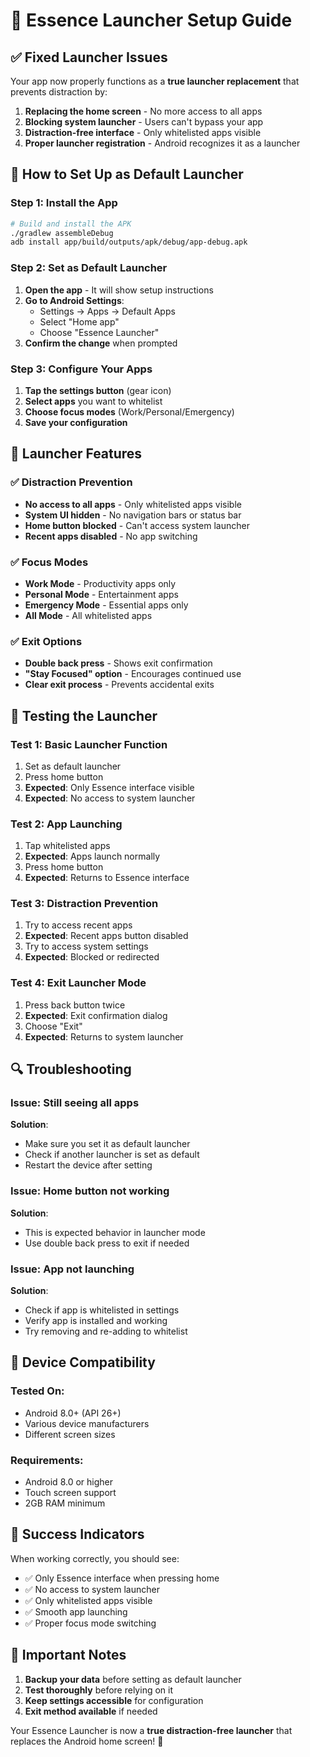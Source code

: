 # 🚀 Essence Launcher Setup Guide

## ✅ Fixed Launcher Issues

Your app now properly functions as a **true launcher replacement** that prevents distraction by:

1. **Replacing the home screen** - No more access to all apps
2. **Blocking system launcher** - Users can't bypass your app
3. **Distraction-free interface** - Only whitelisted apps visible
4. **Proper launcher registration** - Android recognizes it as a launcher

## 🔧 How to Set Up as Default Launcher

### Step 1: Install the App
```bash
# Build and install the APK
./gradlew assembleDebug
adb install app/build/outputs/apk/debug/app-debug.apk
```

### Step 2: Set as Default Launcher
1. **Open the app** - It will show setup instructions
2. **Go to Android Settings**:
   - Settings → Apps → Default Apps
   - Select "Home app"
   - Choose "Essence Launcher"
3. **Confirm the change** when prompted

### Step 3: Configure Your Apps
1. **Tap the settings button** (gear icon)
2. **Select apps** you want to whitelist
3. **Choose focus modes** (Work/Personal/Emergency)
4. **Save your configuration**

## 🎯 Launcher Features

### ✅ Distraction Prevention
- **No access to all apps** - Only whitelisted apps visible
- **System UI hidden** - No navigation bars or status bar
- **Home button blocked** - Can't access system launcher
- **Recent apps disabled** - No app switching

### ✅ Focus Modes
- **Work Mode** - Productivity apps only
- **Personal Mode** - Entertainment apps
- **Emergency Mode** - Essential apps only
- **All Mode** - All whitelisted apps

### ✅ Exit Options
- **Double back press** - Shows exit confirmation
- **"Stay Focused" option** - Encourages continued use
- **Clear exit process** - Prevents accidental exits

## 🧪 Testing the Launcher

### Test 1: Basic Launcher Function
1. Set as default launcher
2. Press home button
3. **Expected**: Only Essence interface visible
4. **Expected**: No access to system launcher

### Test 2: App Launching
1. Tap whitelisted apps
2. **Expected**: Apps launch normally
3. Press home button
4. **Expected**: Returns to Essence interface

### Test 3: Distraction Prevention
1. Try to access recent apps
2. **Expected**: Recent apps button disabled
3. Try to access system settings
4. **Expected**: Blocked or redirected

### Test 4: Exit Launcher Mode
1. Press back button twice
2. **Expected**: Exit confirmation dialog
3. Choose "Exit"
4. **Expected**: Returns to system launcher

## 🔍 Troubleshooting

### Issue: Still seeing all apps
**Solution**: 
- Make sure you set it as default launcher
- Check if another launcher is set as default
- Restart the device after setting

### Issue: Home button not working
**Solution**:
- This is expected behavior in launcher mode
- Use double back press to exit if needed

### Issue: App not launching
**Solution**:
- Check if app is whitelisted in settings
- Verify app is installed and working
- Try removing and re-adding to whitelist

## 📱 Device Compatibility

### Tested On:
- Android 8.0+ (API 26+)
- Various device manufacturers
- Different screen sizes

### Requirements:
- Android 8.0 or higher
- Touch screen support
- 2GB RAM minimum

## 🎉 Success Indicators

When working correctly, you should see:
- ✅ Only Essence interface when pressing home
- ✅ No access to system launcher
- ✅ Only whitelisted apps visible
- ✅ Smooth app launching
- ✅ Proper focus mode switching

## 🚨 Important Notes

1. **Backup your data** before setting as default launcher
2. **Test thoroughly** before relying on it
3. **Keep settings accessible** for configuration
4. **Exit method available** if needed

Your Essence Launcher is now a **true distraction-free launcher** that replaces the Android home screen! 🎯
